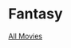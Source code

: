 # Fantasy

[All Movies](Fantasy%202b0ca7bfc5dd4be5b38a771bc84ec4c4/All%20Movies%200e8caa144247469fb3117d34b1626033.csv)
